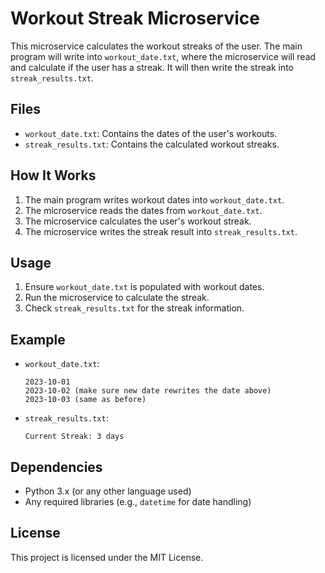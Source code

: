 # Workout Streak Microservice

This microservice calculates the workout streaks of the user. The main program will write into `workout_date.txt`, where the microservice will read and calculate if the user has a streak. It will then write the streak into `streak_results.txt`.

## Files

- `workout_date.txt`: Contains the dates of the user's workouts.
- `streak_results.txt`: Contains the calculated workout streaks.

## How It Works

1. The main program writes workout dates into `workout_date.txt`.
2. The microservice reads the dates from `workout_date.txt`.
3. The microservice calculates the user's workout streak.
4. The microservice writes the streak result into `streak_results.txt`.

## Usage

1. Ensure `workout_date.txt` is populated with workout dates.
2. Run the microservice to calculate the streak.
3. Check `streak_results.txt` for the streak information.

## Example

- `workout_date.txt`:

  ```
  2023-10-01
  2023-10-02 (make sure new date rewrites the date above)
  2023-10-03 (same as before)
  ```

- `streak_results.txt`:
  ```
  Current Streak: 3 days
  ```

## Dependencies

- Python 3.x (or any other language used)
- Any required libraries (e.g., `datetime` for date handling)

## License

This project is licensed under the MIT License.
